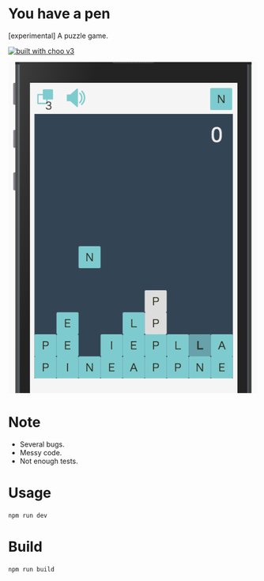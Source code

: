 # You have a pen

[experimental] A puzzle game.

[![built with choo v3](https://img.shields.io/badge/built%20with%20choo-v3-ffc3e4.svg?style=flat-square)](https://github.com/yoshuawuyts/choo)

![screenshot of the game](capture.png)

# Note

* Several bugs.
* Messy code.
* Not enough tests.

# Usage

`npm run dev`

# Build

`npm run build`
